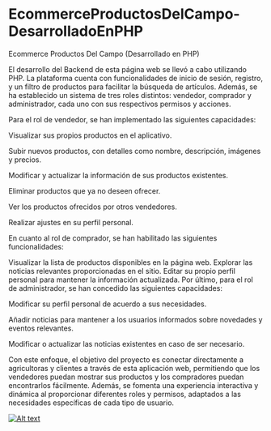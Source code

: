 # EcommerceProductosDelCampo-DesarrolladoEnPHP
Ecommerce Productos Del Campo (Desarrollado en PHP)

El desarrollo del Backend de esta página web se llevó a cabo utilizando PHP. La plataforma cuenta con funcionalidades de inicio de sesión, registro, y un filtro de productos para facilitar la búsqueda de artículos. Además, se ha establecido un sistema de tres roles distintos: vendedor, comprador y administrador, cada uno con sus respectivos permisos y acciones.

Para el rol de vendedor, se han implementado las siguientes capacidades:

Visualizar sus propios productos en el aplicativo.

Subir nuevos productos, con detalles como nombre, descripción, imágenes y precios.

Modificar y actualizar la información de sus productos existentes.

Eliminar productos que ya no deseen ofrecer.

Ver los productos ofrecidos por otros vendedores.

Realizar ajustes en su perfil personal.

En cuanto al rol de comprador, se han habilitado las siguientes funcionalidades:

Visualizar la lista de productos disponibles en la página web.
Explorar las noticias relevantes proporcionadas en el sitio.
Editar su propio perfil personal para mantener la información actualizada.
Por último, para el rol de administrador, se han concedido las siguientes capacidades:

Modificar su perfil personal de acuerdo a sus necesidades.

Añadir noticias para mantener a los usuarios informados sobre novedades y eventos relevantes.

Modificar o actualizar las noticias existentes en caso de ser necesario.

Con este enfoque, el objetivo del proyecto es conectar directamente a agricultoras y clientes a través de esta aplicación web, permitiendo que los vendedores puedan mostrar sus productos y los compradores puedan encontrarlos fácilmente. Además, se fomenta una experiencia interactiva y dinámica al proporcionar diferentes roles y permisos, adaptados a las necesidades específicas de cada tipo de usuario.

[![Alt text](https://img.youtube.com/vi/Qch25_51iQc/0.jpg)](https://www.youtube.com/watch?v=Qch25_51iQc)
